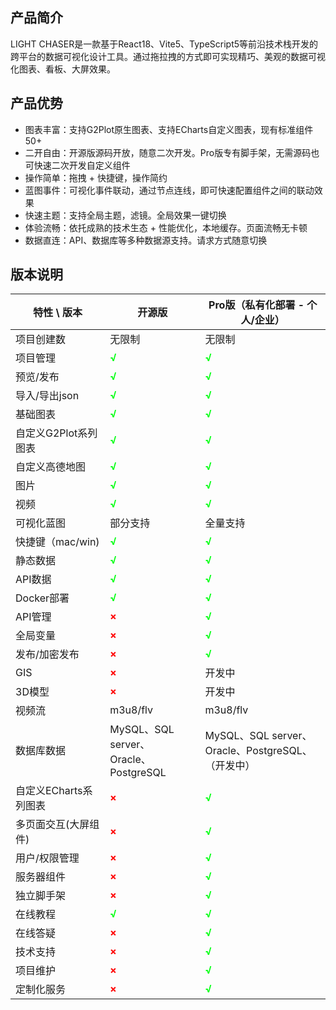 ## 产品简介

LIGHT CHASER是一款基于React18、Vite5、TypeScript5等前沿技术栈开发的跨平台的数据可视化设计工具。通过拖拉拽的方式即可实现精巧、美观的数据可视化图表、看板、大屏效果。

## 产品优势

- 图表丰富：支持G2Plot原生图表、支持ECharts自定义图表，现有标准组件50+
- 二开自由：开源版源码开放，随意二次开发。Pro版专有脚手架，无需源码也可快速二次开发自定义组件
- 操作简单：拖拽 + 快捷键，操作简约
- 蓝图事件：可视化事件联动，通过节点连线，即可快速配置组件之间的联动效果
- 快速主题：支持全局主题，滤镜。全局效果一键切换
- 体验流畅：依托成熟的技术生态 + 性能优化，本地缓存。页面流畅无卡顿
- 数据直连：API、数据库等多种数据源支持。请求方式随意切换

## 版本说明

| 特性 \ 版本        | 开源版                                          | Pro版（私有化部署 - 个人/企业）                           |
|----------------|----------------------------------------------|-----------------------------------------------|
| 项目创建数          | 无限制                                          | 无限制                                           |
| 项目管理           | <span style="color:#00FF10FF"><b>√</b><span> | <span style="color:#00FF10FF"><b>√</b><span>  |
| 预览/发布          | <span style="color:#00FF10FF"><b>√</b><span> | <span style="color:#00FF10FF"><b>√</b><span>  |
| 导入/导出json      | <span style="color:#00FF10FF"><b>√</b><span> | <span style="color:#00FF10FF"><b>√</b><span>  |
| 基础图表           | <span style="color:#00FF10FF"><b>√</b><span> | <span style="color:#00FF10FF"><b>√</b><span>  |
| 自定义G2Plot系列图表  | <span style="color:#00FF10FF"><b>√</b><span> | <span style="color:#00FF10FF"><b>√</b><span>  |
| 自定义高德地图        | <span style="color:#00FF10FF"><b>√</b><span> | <span style="color:#00FF10FF"><b>√</b><span>  |
| 图片             | <span style="color:#00FF10FF"><b>√</b><span> | <span style="color:#00FF10FF"><b>√</b><span>  |
| 视频             | <span style="color:#00FF10FF"><b>√</b><span> | <span style="color:#00FF10FF"><b>√</b><span>  |
| 可视化蓝图          | 部分支持                                         | 全量支持                                          |
| 快捷键（mac/win)   | <span style="color:#00FF10FF"><b>√</b><span> | <span style="color:#00FF10FF"><b>√</b><span>  |
| 静态数据           | <span style="color:#00FF10FF"><b>√</b><span> | <span style="color:#00FF10FF"><b>√</b><span>  |
| API数据          | <span style="color:#00FF10FF"><b>√</b><span> | <span style="color:#00FF10FF"><b>√</b><span>  |
| Docker部署       | <span style="color:#00FF10FF"><b>√</b><span> | <span style="color:#00FF10FF"><b>√</b><span>  |
| API管理          | <span style="color:#FF0000FF"><b>×</b><span> | <span style="color:#00FF10FF"><b>√</b><span>  |
| 全局变量           | <span style="color:#FF0000FF"><b>×</b><span> | <span style="color:#00FF10FF"><b>√</b><span>  |
| 发布/加密发布        | <span style="color:#FF0000FF"><b>×</b><span> | <span style="color:#00FF10FF"><b>√</b><span>  |
| GIS            | <span style="color:#FF0000FF"><b>×</b><span> | 开发中                                           |
| 3D模型           | <span style="color:#FF0000FF"><b>×</b><span> | 开发中                                           |
| 视频流            | m3u8/flv                                     | m3u8/flv                                      |
| 数据库数据          | MySQL、SQL server、<br/>Oracle、PostgreSQL      | MySQL、SQL server、<br/>Oracle、PostgreSQL、（开发中） |
| 自定义ECharts系列图表 | <span style="color:#FF0000FF"><b>×</b><span> | <span style="color:#00FF10FF"><b>√</b><span>  |
| 多页面交互(大屏组件)    | <span style="color:#FF0000FF"><b>×</b><span> | <span style="color:#00FF10FF"><b>√</b><span>  |
| 用户/权限管理        | <span style="color:#FF0000FF"><b>×</b><span> | <span style="color:#00FF10FF"><b>√</b><span>  |
| 服务器组件          | <span style="color:#FF0000FF"><b>×</b><span> | <span style="color:#00FF10FF"><b>√</b><span>  |
| 独立脚手架          | <span style="color:#FF0000FF"><b>×</b><span> | <span style="color:#00FF10FF"><b>√</b><span>  |
| 在线教程           | <span style="color:#00FF10FF"><b>√</b><span> | <span style="color:#00FF10FF"><b>√</b><span>  |
| 在线答疑           | <span style="color:#FF0000FF"><b>×</b><span> | <span style="color:#00FF10FF"><b>√</b><span>  |
| 技术支持           | <span style="color:#FF0000FF"><b>×</b><span> | <span style="color:#00FF10FF"><b>√</b><span>  |
| 项目维护           | <span style="color:#FF0000FF"><b>×</b><span> | <span style="color:#00FF10FF"><b>√</b><span>  |
| 定制化服务          | <span style="color:#FF0000FF"><b>×</b><span> | <span style="color:#00FF10FF"><b>√</b><span>  |
